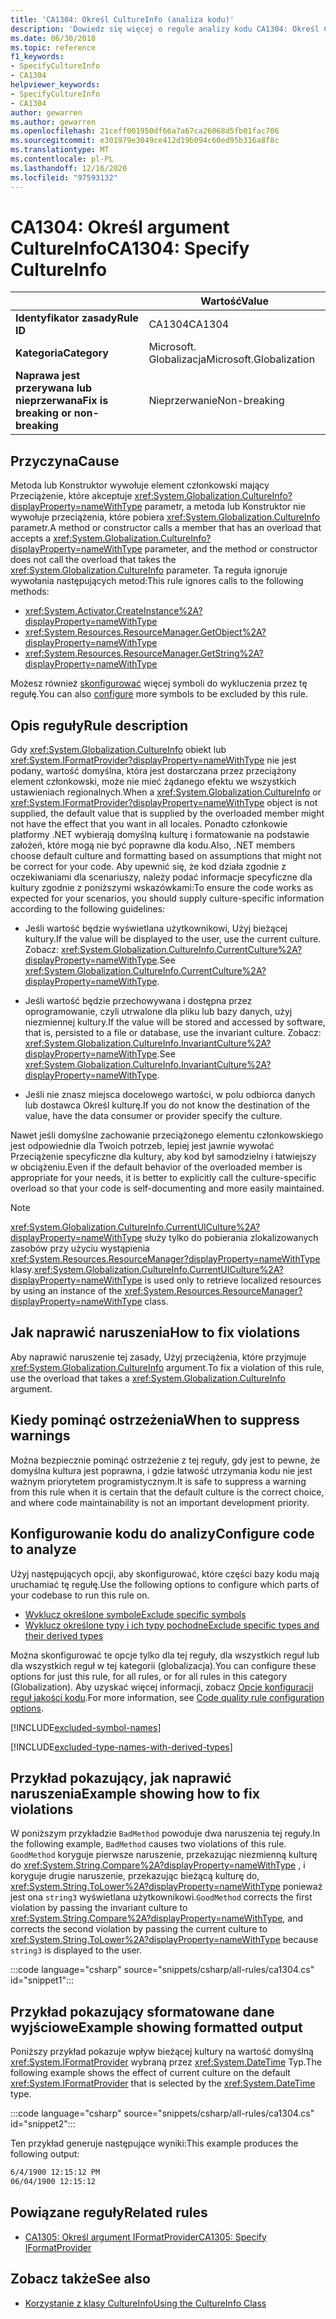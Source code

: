 ```yaml
---
title: 'CA1304: Określ CultureInfo (analiza kodu)'
description: 'Dowiedz się więcej o regule analizy kodu CA1304: Określ CultureInfo'
ms.date: 06/30/2018
ms.topic: reference
f1_keywords:
- SpecifyCultureInfo
- CA1304
helpviewer_keywords:
- SpecifyCultureInfo
- CA1304
author: gewarren
ms.author: gewarren
ms.openlocfilehash: 21ceff001950df66a7a67ca26068d5fb01fac706
ms.sourcegitcommit: e301979e3049ce412d19b094c60ed95b316a8f8c
ms.translationtype: MT
ms.contentlocale: pl-PL
ms.lasthandoff: 12/16/2020
ms.locfileid: "97593132"
---
```

# <a name="ca1304-specify-cultureinfo"></a><span data-ttu-id="ab5f9-103">CA1304: Określ argument CultureInfo</span><span class="sxs-lookup"><span data-stu-id="ab5f9-103">CA1304: Specify CultureInfo</span></span>

| | <span data-ttu-id="ab5f9-104">Wartość</span><span class="sxs-lookup"><span data-stu-id="ab5f9-104">Value</span></span> |
|-|-|
| <span data-ttu-id="ab5f9-105">**Identyfikator zasady**</span><span class="sxs-lookup"><span data-stu-id="ab5f9-105">**Rule ID**</span></span> |<span data-ttu-id="ab5f9-106">CA1304</span><span class="sxs-lookup"><span data-stu-id="ab5f9-106">CA1304</span></span>|
| <span data-ttu-id="ab5f9-107">**Kategoria**</span><span class="sxs-lookup"><span data-stu-id="ab5f9-107">**Category**</span></span> |<span data-ttu-id="ab5f9-108">Microsoft. Globalizacja</span><span class="sxs-lookup"><span data-stu-id="ab5f9-108">Microsoft.Globalization</span></span>|
| <span data-ttu-id="ab5f9-109">**Naprawa jest przerywana lub nieprzerwana**</span><span class="sxs-lookup"><span data-stu-id="ab5f9-109">**Fix is breaking or non-breaking**</span></span> |<span data-ttu-id="ab5f9-110">Nieprzerwanie</span><span class="sxs-lookup"><span data-stu-id="ab5f9-110">Non-breaking</span></span>|

## <a name="cause"></a><span data-ttu-id="ab5f9-111">Przyczyna</span><span class="sxs-lookup"><span data-stu-id="ab5f9-111">Cause</span></span>

<span data-ttu-id="ab5f9-112">Metoda lub Konstruktor wywołuje element członkowski mający Przeciążenie, które akceptuje <xref:System.Globalization.CultureInfo?displayProperty=nameWithType> parametr, a metoda lub Konstruktor nie wywołuje przeciążenia, które pobiera <xref:System.Globalization.CultureInfo> parametr.</span><span class="sxs-lookup"><span data-stu-id="ab5f9-112">A method or constructor calls a member that has an overload that accepts a <xref:System.Globalization.CultureInfo?displayProperty=nameWithType> parameter, and the method or constructor does not call the overload that takes the <xref:System.Globalization.CultureInfo> parameter.</span></span> <span data-ttu-id="ab5f9-113">Ta reguła ignoruje wywołania następujących metod:</span><span class="sxs-lookup"><span data-stu-id="ab5f9-113">This rule ignores calls to the following methods:</span></span>

- <xref:System.Activator.CreateInstance%2A?displayProperty=nameWithType>
- <xref:System.Resources.ResourceManager.GetObject%2A?displayProperty=nameWithType>
- <xref:System.Resources.ResourceManager.GetString%2A?displayProperty=nameWithType>

<span data-ttu-id="ab5f9-114">Możesz również [skonfigurować](#configure-code-to-analyze) więcej symboli do wykluczenia przez tę regułę.</span><span class="sxs-lookup"><span data-stu-id="ab5f9-114">You can also [configure](#configure-code-to-analyze) more symbols to be excluded by this rule.</span></span>

## <a name="rule-description"></a><span data-ttu-id="ab5f9-115">Opis reguły</span><span class="sxs-lookup"><span data-stu-id="ab5f9-115">Rule description</span></span>

<span data-ttu-id="ab5f9-116">Gdy <xref:System.Globalization.CultureInfo> obiekt lub <xref:System.IFormatProvider?displayProperty=nameWithType> nie jest podany, wartość domyślna, która jest dostarczana przez przeciążony element członkowski, może nie mieć żądanego efektu we wszystkich ustawieniach regionalnych.</span><span class="sxs-lookup"><span data-stu-id="ab5f9-116">When a <xref:System.Globalization.CultureInfo> or <xref:System.IFormatProvider?displayProperty=nameWithType> object is not supplied, the default value that is supplied by the overloaded member might not have the effect that you want in all locales.</span></span> <span data-ttu-id="ab5f9-117">Ponadto członkowie platformy .NET wybierają domyślną kulturę i formatowanie na podstawie założeń, które mogą nie być poprawne dla kodu.</span><span class="sxs-lookup"><span data-stu-id="ab5f9-117">Also, .NET members choose default culture and formatting based on assumptions that might not be correct for your code.</span></span> <span data-ttu-id="ab5f9-118">Aby upewnić się, że kod działa zgodnie z oczekiwaniami dla scenariuszy, należy podać informacje specyficzne dla kultury zgodnie z poniższymi wskazówkami:</span><span class="sxs-lookup"><span data-stu-id="ab5f9-118">To ensure the code works as expected for your scenarios, you should supply culture-specific information according to the following guidelines:</span></span>

- <span data-ttu-id="ab5f9-119">Jeśli wartość będzie wyświetlana użytkownikowi, Użyj bieżącej kultury.</span><span class="sxs-lookup"><span data-stu-id="ab5f9-119">If the value will be displayed to the user, use the current culture.</span></span> <span data-ttu-id="ab5f9-120">Zobacz: <xref:System.Globalization.CultureInfo.CurrentCulture%2A?displayProperty=nameWithType>.</span><span class="sxs-lookup"><span data-stu-id="ab5f9-120">See <xref:System.Globalization.CultureInfo.CurrentCulture%2A?displayProperty=nameWithType>.</span></span>

- <span data-ttu-id="ab5f9-121">Jeśli wartość będzie przechowywana i dostępna przez oprogramowanie, czyli utrwalone dla pliku lub bazy danych, użyj niezmiennej kultury.</span><span class="sxs-lookup"><span data-stu-id="ab5f9-121">If the value will be stored and accessed by software, that is, persisted to a file or database, use the invariant culture.</span></span> <span data-ttu-id="ab5f9-122">Zobacz: <xref:System.Globalization.CultureInfo.InvariantCulture%2A?displayProperty=nameWithType>.</span><span class="sxs-lookup"><span data-stu-id="ab5f9-122">See <xref:System.Globalization.CultureInfo.InvariantCulture%2A?displayProperty=nameWithType>.</span></span>

- <span data-ttu-id="ab5f9-123">Jeśli nie znasz miejsca docelowego wartości, w polu odbiorca danych lub dostawca Określ kulturę.</span><span class="sxs-lookup"><span data-stu-id="ab5f9-123">If you do not know the destination of the value, have the data consumer or provider specify the culture.</span></span>

<span data-ttu-id="ab5f9-124">Nawet jeśli domyślne zachowanie przeciążonego elementu członkowskiego jest odpowiednie dla Twoich potrzeb, lepiej jest jawnie wywołać Przeciążenie specyficzne dla kultury, aby kod był samodzielny i łatwiejszy w obciążeniu.</span><span class="sxs-lookup"><span data-stu-id="ab5f9-124">Even if the default behavior of the overloaded member is appropriate for your needs, it is better to explicitly call the culture-specific overload so that your code is self-documenting and more easily maintained.</span></span>

> [!NOTE]
> <span data-ttu-id="ab5f9-125"><xref:System.Globalization.CultureInfo.CurrentUICulture%2A?displayProperty=nameWithType> służy tylko do pobierania zlokalizowanych zasobów przy użyciu wystąpienia <xref:System.Resources.ResourceManager?displayProperty=nameWithType> klasy.</span><span class="sxs-lookup"><span data-stu-id="ab5f9-125"><xref:System.Globalization.CultureInfo.CurrentUICulture%2A?displayProperty=nameWithType> is used only to retrieve localized resources by using an instance of the <xref:System.Resources.ResourceManager?displayProperty=nameWithType> class.</span></span>

## <a name="how-to-fix-violations"></a><span data-ttu-id="ab5f9-126">Jak naprawić naruszenia</span><span class="sxs-lookup"><span data-stu-id="ab5f9-126">How to fix violations</span></span>

<span data-ttu-id="ab5f9-127">Aby naprawić naruszenie tej zasady, Użyj przeciążenia, które przyjmuje <xref:System.Globalization.CultureInfo> argument.</span><span class="sxs-lookup"><span data-stu-id="ab5f9-127">To fix a violation of this rule, use the overload that takes a <xref:System.Globalization.CultureInfo> argument.</span></span>

## <a name="when-to-suppress-warnings"></a><span data-ttu-id="ab5f9-128">Kiedy pominąć ostrzeżenia</span><span class="sxs-lookup"><span data-stu-id="ab5f9-128">When to suppress warnings</span></span>

<span data-ttu-id="ab5f9-129">Można bezpiecznie pominąć ostrzeżenie z tej reguły, gdy jest to pewne, że domyślna kultura jest poprawna, i gdzie łatwość utrzymania kodu nie jest ważnym priorytetem programistycznym.</span><span class="sxs-lookup"><span data-stu-id="ab5f9-129">It is safe to suppress a warning from this rule when it is certain that the default culture is the correct choice, and where code maintainability is not an important development priority.</span></span>

## <a name="configure-code-to-analyze"></a><span data-ttu-id="ab5f9-130">Konfigurowanie kodu do analizy</span><span class="sxs-lookup"><span data-stu-id="ab5f9-130">Configure code to analyze</span></span>

<span data-ttu-id="ab5f9-131">Użyj następujących opcji, aby skonfigurować, które części bazy kodu mają uruchamiać tę regułę.</span><span class="sxs-lookup"><span data-stu-id="ab5f9-131">Use the following options to configure which parts of your codebase to run this rule on.</span></span>

- [<span data-ttu-id="ab5f9-132">Wyklucz określone symbole</span><span class="sxs-lookup"><span data-stu-id="ab5f9-132">Exclude specific symbols</span></span>](#exclude-specific-symbols)
- [<span data-ttu-id="ab5f9-133">Wyklucz określone typy i ich typy pochodne</span><span class="sxs-lookup"><span data-stu-id="ab5f9-133">Exclude specific types and their derived types</span></span>](#exclude-specific-types-and-their-derived-types)

<span data-ttu-id="ab5f9-134">Można skonfigurować te opcje tylko dla tej reguły, dla wszystkich reguł lub dla wszystkich reguł w tej kategorii (globalizacja).</span><span class="sxs-lookup"><span data-stu-id="ab5f9-134">You can configure these options for just this rule, for all rules, or for all rules in this category (Globalization).</span></span> <span data-ttu-id="ab5f9-135">Aby uzyskać więcej informacji, zobacz [Opcje konfiguracji reguł jakości kodu](../code-quality-rule-options.md).</span><span class="sxs-lookup"><span data-stu-id="ab5f9-135">For more information, see [Code quality rule configuration options](../code-quality-rule-options.md).</span></span>

[!INCLUDE[excluded-symbol-names](~/includes/code-analysis/excluded-symbol-names.md)]

[!INCLUDE[excluded-type-names-with-derived-types](~/includes/code-analysis/excluded-type-names-with-derived-types.md)]

## <a name="example-showing-how-to-fix-violations"></a><span data-ttu-id="ab5f9-136">Przykład pokazujący, jak naprawić naruszenia</span><span class="sxs-lookup"><span data-stu-id="ab5f9-136">Example showing how to fix violations</span></span>

<span data-ttu-id="ab5f9-137">W poniższym przykładzie `BadMethod` powoduje dwa naruszenia tej reguły.</span><span class="sxs-lookup"><span data-stu-id="ab5f9-137">In the following example, `BadMethod` causes two violations of this rule.</span></span> <span data-ttu-id="ab5f9-138">`GoodMethod` koryguje pierwsze naruszenie, przekazując niezmienną kulturę do <xref:System.String.Compare%2A?displayProperty=nameWithType> , i koryguje drugie naruszenie, przekazując bieżącą kulturę do, <xref:System.String.ToLower%2A?displayProperty=nameWithType> ponieważ jest ona `string3` wyświetlana użytkownikowi.</span><span class="sxs-lookup"><span data-stu-id="ab5f9-138">`GoodMethod` corrects the first violation by passing the invariant culture to <xref:System.String.Compare%2A?displayProperty=nameWithType>, and corrects the second violation by passing the current culture to <xref:System.String.ToLower%2A?displayProperty=nameWithType> because `string3` is displayed to the user.</span></span>

:::code language="csharp" source="snippets/csharp/all-rules/ca1304.cs" id="snippet1":::

## <a name="example-showing-formatted-output"></a><span data-ttu-id="ab5f9-139">Przykład pokazujący sformatowane dane wyjściowe</span><span class="sxs-lookup"><span data-stu-id="ab5f9-139">Example showing formatted output</span></span>

<span data-ttu-id="ab5f9-140">Poniższy przykład pokazuje wpływ bieżącej kultury na wartość domyślną <xref:System.IFormatProvider> wybraną przez <xref:System.DateTime> Typ.</span><span class="sxs-lookup"><span data-stu-id="ab5f9-140">The following example shows the effect of current culture on the default <xref:System.IFormatProvider> that is selected by the <xref:System.DateTime> type.</span></span>

:::code language="csharp" source="snippets/csharp/all-rules/ca1304.cs" id="snippet2":::

<span data-ttu-id="ab5f9-141">Ten przykład generuje następujące wyniki:</span><span class="sxs-lookup"><span data-stu-id="ab5f9-141">This example produces the following output:</span></span>

```txt
6/4/1900 12:15:12 PM
06/04/1900 12:15:12
```

## <a name="related-rules"></a><span data-ttu-id="ab5f9-142">Powiązane reguły</span><span class="sxs-lookup"><span data-stu-id="ab5f9-142">Related rules</span></span>

- [<span data-ttu-id="ab5f9-143">CA1305: Określ argument IFormatProvider</span><span class="sxs-lookup"><span data-stu-id="ab5f9-143">CA1305: Specify IFormatProvider</span></span>](ca1305.md)

## <a name="see-also"></a><span data-ttu-id="ab5f9-144">Zobacz także</span><span class="sxs-lookup"><span data-stu-id="ab5f9-144">See also</span></span>

- [<span data-ttu-id="ab5f9-145">Korzystanie z klasy CultureInfo</span><span class="sxs-lookup"><span data-stu-id="ab5f9-145">Using the CultureInfo Class</span></span>](../../../standard/globalization-localization/globalization.md#work-with-culture-specific-settings)
